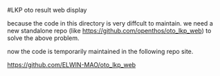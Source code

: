 #LKP oto  result web display

because the code in this directory is very diffcult to maintain.
we need a new standalone repo (like https://github.com/openthos/oto_lkp_web) to solve the above problem.

now the code is temporarily  maintained in the following repo site.

https://github.com/ELWIN-MAO/oto_lkp_web
